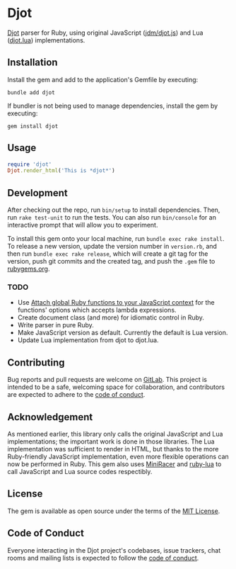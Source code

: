 # Djot

[Djot](https://djot.net/) parser for Ruby, using original JavaScript ([jdm/djot.js](https://github.com/jgm/djot.js)) and Lua ([djot.lua](https://github.com/jgm/djot.lua)) implementations.

## Installation

Install the gem and add to the application's Gemfile by executing:

```shell-session
bundle add djot
```

If bundler is not being used to manage dependencies, install the gem by executing:

```shell-session
gem install djot
```

## Usage

```ruby
require 'djot'
Djot.render_html('This is *djot*')
```

## Development

After checking out the repo, run `bin/setup` to install dependencies.
Then, run `rake test-unit` to run the tests.
You can also run `bin/console` for an interactive prompt that will allow you to experiment.

To install this gem onto your local machine,
run `bundle exec rake install`.
To release a new version, update the version number in `version.rb`,
and then run `bundle exec rake release`,
which will create a git tag for the version,
push git commits and the created tag,
and push the `.gem` file to [rubygems.org](https://rubygems.org).

### TODO

* Use [Attach global Ruby functions to your JavaScript context](https://github.com/rubyjs/mini_racer#attach-global-ruby-functions-to-your-javascript-context) for the functions' options which accepts lambda expressions.
* Create document class (and more) for idiomatic control in Ruby.
* Write parser in pure Ruby.
* Make JavaScript version as default. Currently the default is Lua version.
* Update Lua implementation from djot to djot.lua.

## Contributing

Bug reports and pull requests are welcome on [GitLab](https://gitlab.com/gemmaro/ruby-djot).
This project is intended to be a safe,
welcoming space for collaboration,
and contributors are expected to adhere
to the [code of conduct](CODE_OF_CONDUCT.md).

## Acknowledgement

As mentioned earlier, this library only calls the original JavaScript and Lua implementations; the important work is done in those libraries.
The Lua implementation was sufficient to render in HTML, but thanks to the more Ruby-friendly JavaScript implementation, even more flexible operations can now be performed in Ruby.
This gem also uses [MiniRacer](https://github.com/rubyjs/mini_racer) and [ruby-lua](https://github.com/glejeune/ruby-lua) to call JavaScript and Lua source codes respectibly.

## License

The gem is available as open source under the terms of the [MIT License](https://opensource.org/licenses/MIT).

## Code of Conduct

Everyone interacting in the Djot project's codebases,
issue trackers, chat rooms and mailing lists is expected
to follow the [code of conduct](CODE_OF_CONDUCT.md).
